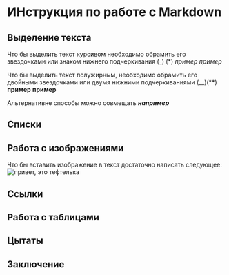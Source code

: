 # ИНструкция по работе с Markdown

## Выделение текста 

Что бы выделить текст курсивом необходимо обрамить его звездочками или знаком нижнего подчеркивания (_) (*)  *пример*
_пример_

Что бы выделить текст полужирным, необходимо обрамить его двойными звездочками или двумя нижними подчеркиваниями (__)(**) **пример**
__пример__

Альтернативне способы можно совмещать 
_**например**_

## Списки

## Работа с изображениями 
 
Что бы вставить изображение в текст достаточно написать следующее:
![привет, это тефтелька](1618110750_19-p-sonnii-kotenok-zhivotnie-krasivo-foto-20.jpg)

## Ссылки

## Работа с таблицами

## Цытаты

## Заключение